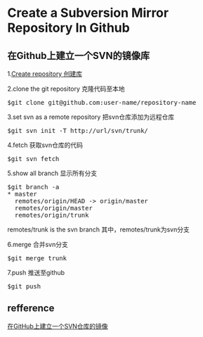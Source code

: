 Create a Subversion Mirror Repository In Github
=========================================
在Github上建立一个SVN的镜像库
-----------------------------------------
1.[Create repository 创建库](http://codepongo.com/blog/4WiIFW)


2.clone the git repository 克隆代码至本地
<pre data-language="shell">
$git clone git@github.com:user-name/repository-name
</pre>


3.set svn as a remote repository 把svn仓库添加为远程仓库
<pre data-language="shell">
$git svn init -T http://url/svn/trunk/
</pre>


4.fetch 获取svn仓库的代码
<pre data-language="shell">
$git svn fetch
</pre>


5.show all branch 显示所有分支
<pre data-language="shell">
$git branch -a
* master
  remotes/origin/HEAD -> origin/master
  remotes/origin/master
  remotes/origin/trunk
</pre>
remotes/trunk is the svn branch 其中，remotes/trunk为svn分支


6.merge 合并svn分支
<pre data-language="shell">
$git merge trunk
</pre>


7.push 推送至github
<pre data-language="shell">
$git push
</pre>

## refference ##
[在GitHub上建立一个SVN仓库的镜像](http://blog.yesmeck.com/archives/create-svn-mirror-on-github/)
